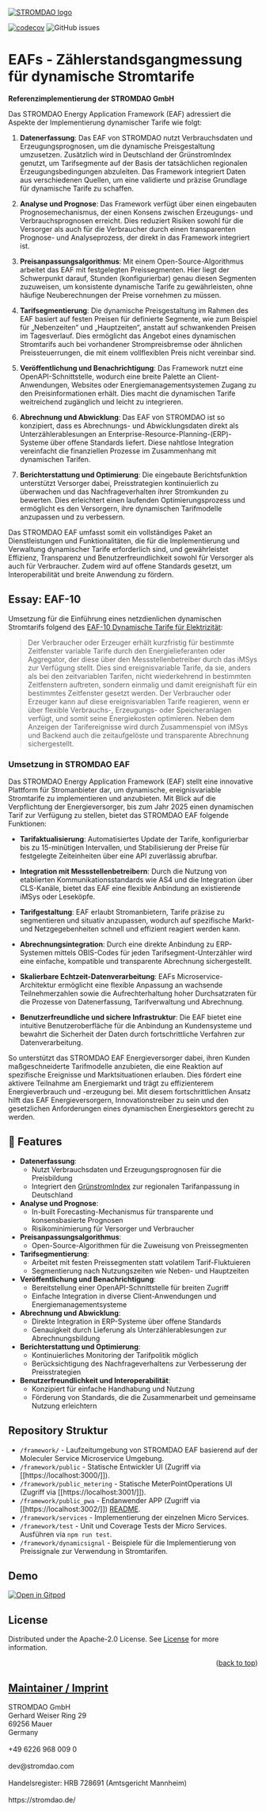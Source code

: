 [![STROMDAO logo](https://static.corrently.cloud/stromdao_988.png)](https://stromdao.de/)

[![codecov](https://codecov.io/gh/energychain/STROMDAO_EAFs/graph/badge.svg?token=O04DB3uPAJ)](https://codecov.io/gh/energychain/STROMDAO_EAFs)
![GitHub issues](https://img.shields.io/github/issues/energychain/STROMDAO_EAFs)

# EAFs - Zählerstandsgangmessung für dynamische Stromtarife
**Referenzimplementierung der STROMDAO GmbH**

Das STROMDAO Energy Application Framework (EAF) adressiert die Aspekte der Implementierung dynamischer Tarife wie folgt:

1.  **Datenerfassung**: Das EAF von STROMDAO nutzt Verbrauchsdaten und Erzeugungsprognosen, um die dynamische Preisgestaltung umzusetzen. Zusätzlich wird in Deutschland der GrünstromIndex genutzt, um Tarifsegmente auf der Basis der tatsächlichen regionalen Erzeugungsbedingungen abzuleiten. Das Framework integriert Daten aus verschiedenen Quellen, um eine validierte und präzise Grundlage für dynamische Tarife zu schaffen.
    
2.  **Analyse und Prognose**: Das Framework verfügt über einen eingebauten Prognosemechanismus, der einen Konsens zwischen Erzeugungs- und Verbrauchsprognosen erreicht. Dies reduziert Risiken sowohl für die Versorger als auch für die Verbraucher durch einen transparenten Prognose- und Analyseprozess, der direkt in das Framework integriert ist.
    
3.  **Preisanpassungsalgorithmus**: Mit einem Open-Source-Algorithmus arbeitet das EAF mit festgelegten Preissegmenten. Hier liegt der Schwerpunkt darauf, Stunden (konfigurierbar) genau  diesen Segmenten zuzuweisen, um konsistente dynamische Tarife zu gewährleisten, ohne häufige Neuberechnungen der Preise vornehmen zu müssen.
    
4.  **Tarifsegmentierung**: Die dynamische Preisgestaltung im Rahmen des EAF basiert auf festen Preisen für definierte Segmente, wie zum Beispiel für „Nebenzeiten“ und „Hauptzeiten“, anstatt auf schwankenden Preisen im Tagesverlauf. Dies ermöglicht das Angebot eines dynamischen Stromtarifs auch bei vorhandener Strompreisbremse oder ähnlichen Preissteuerrungen, die mit einem vollflexiblen Preis nicht vereinbar sind. 
    
5.  **Veröffentlichung und Benachrichtigung**: Das Framework nutzt eine OpenAPI-Schnittstelle, wodurch eine breite Palette an Client-Anwendungen, Websites oder Energiemanagementsystemen Zugang zu den Preisinformationen erhält. Dies macht die dynamischen Tarife weitreichend zugänglich und leicht zu integrieren.
    
6.  **Abrechnung und Abwicklung**: Das EAF von STROMDAO ist so konzipiert, dass es Abrechnungs- und Abwicklungsdaten direkt als Unterzählerablesungen an Enterprise-Resource-Planning-(ERP)-Systeme über offene Standards liefert. Diese nahtlose Integration vereinfacht die finanziellen Prozesse im Zusammenhang mit dynamischen Tarifen.
    
7.  **Berichterstattung und Optimierung**: Die eingebaute Berichtsfunktion unterstützt Versorger dabei, Preisstrategien kontinuierlich zu überwachen und das Nachfrageverhalten ihrer Stromkunden zu bewerten. Dies erleichtert einen laufenden Optimierungsprozess und ermöglicht es den Versorgern, ihre dynamischen Tarifmodelle anzupassen und zu verbessern.
    
Das STROMDAO EAF umfasst somit ein vollständiges Paket an Dienstleistungen und Funktionalitäten, die für die Implementierung und Verwaltung dynamischer Tarife erforderlich sind, und gewährleistet Effizienz, Transparenz und Benutzerfreundlichkeit sowohl für Versorger als auch für Verbraucher. Zudem wird auf offene Standards gesetzt, um Interoperabilität und breite Anwendung zu fördern.

## Essay: EAF-10

Umsetzung für die Einführung eines netzdienlichen dynamischen Stromtarifs folgend des [EAF-10 Dynamische Tarife für Elektrizität](https://www.bsi.bund.de/SharedDocs/Downloads/DE/BSI/SmartMeter/Stufenmodell/Energiewirtschaftliche_Anwendungsfaelle.pdf?__blob=publicationFile&v=5):

> Der Verbraucher oder Erzeuger erhält kurzfristig für bestimmte Zeitfenster variable Tarife durch den Energielieferanten oder Aggregator, der diese über den Messstellenbetreiber durch das iMSys zur Verfügung stellt. Dies sind ereignisvariable Tarife, da sie, anders als bei den zeitvariablen Tarifen, nicht wiederkehrend in bestimmten Zeitfenstern auftreten, sondern einmalig und damit ereignishaft für ein bestimmtes Zeitfenster gesetzt werden. Der Verbraucher oder Erzeuger kann auf diese ereignisvariablen Tarife reagieren, wenn er über flexible Verbrauchs-, Erzeugungs- oder Speicheranlagen verfügt, und somit seine Energiekosten optimieren. Neben dem Anzeigen der Tarifereignisse wird durch Zusammenspiel von iMSys und Backend auch die zeitaufgelöste und transparente Abrechnung sichergestellt.

### Umsetzung in STROMDAO EAF
Das STROMDAO Energy Application Framework (EAF) stellt eine innovative Plattform für Stromanbieter dar, um dynamische, ereignisvariable Stromtarife zu implementieren und anzubieten. Mit Blick auf die Verpflichtung der Energieversorger, bis zum Jahr 2025 einen dynamischen Tarif zur Verfügung zu stellen, bietet das STROMDAO EAF folgende Funktionen:

-   **Tarifaktualisierung**: Automatisiertes Update der Tarife, konfigurierbar bis zu 15-minütigen Intervallen, und Stabilisierung der Preise für festgelegte Zeiteinheiten über eine API zuverlässig abrufbar.
    
-   **Integration mit Messstellenbetreibern**: Durch die Nutzung von etablierten Kommunikationsstandards wie AS4 und die Integration über CLS-Kanäle, bietet das EAF eine flexible Anbindung an existierende iMSys oder Leseköpfe.
    
-   **Tarifgestaltung**: EAF erlaubt Stromanbietern, Tarife präzise zu segmentieren und situativ anzupassen, wodurch auf spezifische Markt- und Netzgegebenheiten schnell und effizient reagiert werden kann.
    
-   **Abrechnungsintegration**: Durch eine direkte Anbindung zu ERP-Systemen mittels OBIS-Codes für jeden Tarifsegment-Unterzähler wird eine einfache, kompatible und transparente Abrechnung sichergestellt.
    
-   **Skalierbare Echtzeit-Datenverarbeitung**: EAFs Microservice-Architektur ermöglicht eine flexible Anpassung an wachsende Teilnehmerzahlen sowie die Aufrechterhaltung hoher Durchsatzraten für die Prozesse von Datenerfassung, Tarifverwaltung und Abrechnung.
    
-   **Benutzerfreundliche und sichere Infrastruktur**: Die EAF bietet eine intuitive Benutzeroberfläche für die Anbindung an Kundensysteme und bewahrt die Sicherheit der Daten durch fortschrittliche Verfahren zur Datenverarbeitung.
    
So unterstützt das STROMDAO EAF Energieversorger dabei, ihren Kunden maßgeschneiderte Tarifmodelle anzubieten, die eine Reaktion auf spezifische Ereignisse und Marktsituationen erlauben. Dies fördert eine aktivere Teilnahme am Energiemarkt und trägt zu effizienterem Energieverbrauch und -erzeugung bei. Mit diesem fortschrittlichen Ansatz hilft das EAF Energieversorgern, Innovationstreiber zu sein und den gesetzlichen Anforderungen eines dynamischen Energiesektors gerecht zu werden.

## 🌟 Features

-   **Datenerfassung**:
    -   Nutzt Verbrauchsdaten und Erzeugungsprognosen für die Preisbildung
    -   Integriert den [GrünstromIndex](https://gruenstromindex.de/) zur regionalen Tarifanpassung in Deutschland
-   **Analyse und Prognose**:  
    -   In-built Forecasting-Mechanismus für transparente und konsensbasierte Prognosen
    -   Risikominimierung für Versorger und Verbraucher
-   **Preisanpassungsalgorithmus**:
    -   Open-Source-Algorithmen für die Zuweisung von Preissegmenten
-   **Tarifsegmentierung**:
    -   Arbeitet mit festen Preissegmenten statt volatilem Tarif-Fluktuieren
    -   Segmentierung nach Nutzungszeiten wie Neben- und Hauptzeiten
-   **Veröffentlichung und Benachrichtigung**:
    -   Bereitstellung einer OpenAPI-Schnittstelle für breiten Zugriff
    -   Einfache Integration in diverse Client-Anwendungen und Energiemanagementsysteme
-   **Abrechnung und Abwicklung**:
    -   Direkte Integration in ERP-Systeme über offene Standards
    -   Genauigkeit durch Lieferung als Unterzählerablesungen zur Abrechnungsbildung
-   **Berichterstattung und Optimierung**:
    -   Kontinuierliches Monitoring der Tarifpolitik möglich
    -   Berücksichtigung des Nachfrageverhaltens zur Verbesserung der Preisstrategien
-   **Benutzerfreundlichkeit und Interoperabilität**:
    -   Konzipiert für einfache Handhabung und Nutzung
    -   Förderung von Standards, die die Zusammenarbeit und gemeinsame Nutzung erleichtern

## Repository Struktur
- `/framework/` - Laufzeitumgebung von STROMDAO EAF basierend auf der Moleculer Service Microservice Umgebung.
- `/framework/public` - Statische Entwickler UI (Zugriff via [[https://localhost:3000/]]).
- `/framework/public_metering` - Statische MeterPointOperations UI (Zugriff via [[https://localhost:3001/]]).
- `/framework/public_pwa` - Endanwender APP (Zugriff via [[https://localhost:3002/]]) [README](./framework/public_pwa/README.md).
- `/framework/services` - Implementierung der einzelnen Micro Services.
- `/framework/test` - Unit und Coverage Tests der Micro Services. Ausführen via `npm run test`.
- `/framework/dynamicsignal` - Beispiele für die Implementierung von Preissignale zur Verwendung in Stromtarifen.

## Demo

[![Open in Gitpod](https://gitpod.io/button/open-in-gitpod.svg)](https://gitpod.io/#https://github.com/energychain/STROMDAO_EAFs)

<!-- LICENSE -->
## License

Distributed under the Apache-2.0 License. See [License](./LICENSE) for more information.

<p align="right">(<a href="#readme-top">back to top</a>)</p>

## [Maintainer / Imprint](./IMPRINT.md)

<addr>
STROMDAO GmbH  <br/>
Gerhard Weiser Ring 29  <br/>
69256 Mauer  <br/>
Germany  <br/>
  <br/>
+49 6226 968 009 0  <br/>
  <br/>
dev@stromdao.com  <br/>
  <br/>
Handelsregister: HRB 728691 (Amtsgericht Mannheim)<br/>
  <br/>
https://stromdao.de/<br/>
</addr>

